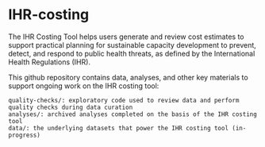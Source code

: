 # IHR-costing
The IHR Costing Tool helps users generate and review cost estimates to support practical planning for sustainable capacity development to prevent, detect, and respond to public health threats, as defined by the International Health Regulations (IHR).

This github repository contains data, analyses, and other key materials to support ongoing work on the IHR costing tool:

    quality-checks/: exploratory code used to review data and perform quality checks during data curation
    analyses/: archived analyses completed on the basis of the IHR costing tool
    data/: the underlying datasets that power the IHR costing tool (in-progress)